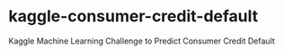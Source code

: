# kaggle-consumer-credit-default
Kaggle Machine Learning Challenge to Predict Consumer Credit Default
